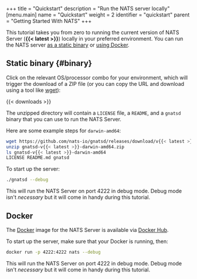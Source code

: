 +++
title = "Quickstart"
description = "Run the NATS server locally"
[menu.main]
  name = "Quickstart"
  weight = 2
  identifier = "quickstart"
  parent = "Getting Started With NATS"
+++

This tutorial takes you from zero to running the current version of NATS Server (**{{< latest >}}**) locally in your preferred environment. You can run the NATS server [as a static binary](#binary) or [using Docker](#docker).

## Static binary {#binary}

Click on the relevant OS/processor combo for your environment, which will trigger the download of a ZIP file (or you can copy the URL and download using a tool like [wget](https://www.gnu.org/software/wget/)):

{{< downloads >}}

The unzipped directory will contain a `LICENSE` file, a `README`, and a `gnatsd` binary that you can use to run the NATS Server.

Here are some example steps for `darwin-amd64`:

```bash
wget https://github.com/nats-io/gnatsd/releases/download/v{{< latest >}}/gnatsd-v{{< latest >}}-darwin-amd64.zip
unzip gnatsd-v{{< latest >}}-darwin-amd64.zip
ls gnatsd-v{{< latest >}}-darwin-amd64
LICENSE README.md gnatsd
```

To start up the server:

```bash
./gnatsd --debug
```

This will run the NATS Server on port 4222 in debug mode. Debug mode isn't *necessary* but it will come in handy during this tutorial.

## Docker

The [Docker](https://docker.com) image for the NATS Server is available via [Docker Hub](https://hub.docker.com/_/nats/).

To start up the server, make sure that your Docker is running, then:

```bash
docker run -p 4222:4222 nats --debug
```

This will run the NATS Server on port 4222 in debug mode. Debug mode isn't *necessary* but it will come in handy during this tutorial.

